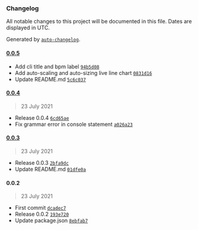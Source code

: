 ### Changelog

All notable changes to this project will be documented in this file. Dates are displayed in UTC.

Generated by [`auto-changelog`](https://github.com/CookPete/auto-changelog).

#### [0.0.5](https://github.com/shanejearley/hrmbar/compare/0.0.4...0.0.5)

- Add cli title and bpm label [`94b5d08`](https://github.com/shanejearley/hrmbar/commit/94b5d08f8e321e52576fc86d4a2b6d3628c1310f)
- Add auto-scaling and auto-sizing live line chart [`0831d16`](https://github.com/shanejearley/hrmbar/commit/0831d1655e68f846ff66c5b8351309fafa81daa5)
- Update README.md [`5c6c037`](https://github.com/shanejearley/hrmbar/commit/5c6c037163df7f7cf70cd113cae8cf8054c8d627)

#### [0.0.4](https://github.com/shanejearley/hrmbar/compare/0.0.3...0.0.4)

> 23 July 2021

- Release 0.0.4 [`6cd65ae`](https://github.com/shanejearley/hrmbar/commit/6cd65aed4bd4b3eb39e7ac6c06e431e88db43cbb)
- Fix grammar error in console statement [`a026a23`](https://github.com/shanejearley/hrmbar/commit/a026a2397570a6e0f43994d47307576352c92e81)

#### [0.0.3](https://github.com/shanejearley/hrmbar/compare/0.0.2...0.0.3)

> 23 July 2021

- Release 0.0.3 [`2bfa9dc`](https://github.com/shanejearley/hrmbar/commit/2bfa9dc53872fa3053dc24ad1076322cf0744e34)
- Update README.md [`01dfe0a`](https://github.com/shanejearley/hrmbar/commit/01dfe0ab79fb24e48ae44deb9201f4488b6dd905)

#### 0.0.2

> 23 July 2021

- First commit [`dcadec7`](https://github.com/shanejearley/hrmbar/commit/dcadec75c34b4485d9b820f1f268577f727819e3)
- Release 0.0.2 [`193e720`](https://github.com/shanejearley/hrmbar/commit/193e7200e26b7a72d5a45ca6bac3995df8071721)
- Update package.json [`8ebfab7`](https://github.com/shanejearley/hrmbar/commit/8ebfab7d3e8c0b076109d165857f311527cf69c8)
